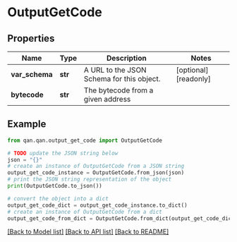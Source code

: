 # OutputGetCode


## Properties

Name | Type | Description | Notes
------------ | ------------- | ------------- | -------------
**var_schema** | **str** | A URL to the JSON Schema for this object. | [optional] [readonly] 
**bytecode** | **str** | The bytecode from a given address | 

## Example

```python
from qan.qan.output_get_code import OutputGetCode

# TODO update the JSON string below
json = "{}"
# create an instance of OutputGetCode from a JSON string
output_get_code_instance = OutputGetCode.from_json(json)
# print the JSON string representation of the object
print(OutputGetCode.to_json())

# convert the object into a dict
output_get_code_dict = output_get_code_instance.to_dict()
# create an instance of OutputGetCode from a dict
output_get_code_from_dict = OutputGetCode.from_dict(output_get_code_dict)
```
[[Back to Model list]](../README.md#documentation-for-models) [[Back to API list]](../README.md#documentation-for-api-endpoints) [[Back to README]](../README.md)


